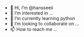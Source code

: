 - 👋 Hi, I’m @hansseeii
- 👀 I’m interested in ...
- 🌱 I’m currently learning python
- 💞️ I’m looking to collaborate on ...
- 📫 How to reach me ...

<!---
hansseeii/hansseeii is a ✨ special ✨ repository because its `README.md` (this file) appears on your GitHub profile.
You can click the Preview link to take a look at your changes.
--->
